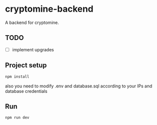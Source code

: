 # cryptomine-backend

A backend for cryptomine.
## TODO
- [ ] implement upgrades

## Project setup
```sh 
npm install
```
also you need to modify .env and database.sql according to your IPs and database credentials

## Run
```sh
npm run dev
```
